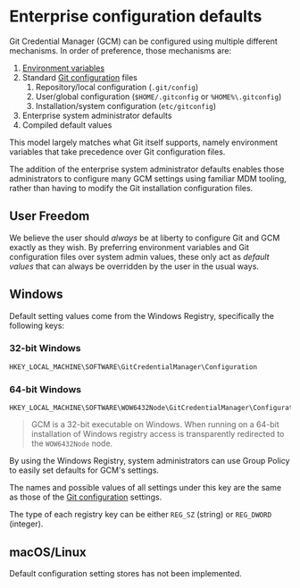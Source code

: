 # Enterprise configuration defaults

Git Credential Manager (GCM) can be configured using multiple
different mechanisms. In order of preference, those mechanisms are:

1. [Environment variables][]
1. Standard [Git configuration][] files
   1. Repository/local configuration (`.git/config`)
   1. User/global configuration (`$HOME/.gitconfig` or `%HOME%\.gitconfig`)
   1. Installation/system configuration (`etc/gitconfig`)
1. Enterprise system administrator defaults
1. Compiled default values

This model largely matches what Git itself supports, namely environment
variables that take precedence over Git configuration files.

The addition of the enterprise system administrator defaults enables those
administrators to configure many GCM settings using familiar MDM tooling, rather
than having to modify the Git installation configuration files.

## User Freedom

We believe the user should _always_ be at liberty to configure
Git and GCM exactly as they wish. By preferring environment variables and Git
configuration files over system admin values, these only act as _default values_
that can always be overridden by the user in the usual ways.

## Windows

Default setting values come from the Windows Registry, specifically the
following keys:

### 32-bit Windows

```text
HKEY_LOCAL_MACHINE\SOFTWARE\GitCredentialManager\Configuration
```

### 64-bit Windows

```text
HKEY_LOCAL_MACHINE\SOFTWARE\WOW6432Node\GitCredentialManager\Configuration
```

> GCM is a 32-bit executable on Windows. When running on a 64-bit
installation of Windows registry access is transparently redirected to the
`WOW6432Node` node.

By using the Windows Registry, system administrators can use Group Policy to
easily set defaults for GCM's settings.

The names and possible values of all settings under this key are the same as
those of the [Git configuration][] settings.

The type of each registry key can be either `REG_SZ` (string) or `REG_DWORD`
(integer).

## macOS/Linux

Default configuration setting stores has not been implemented.

[Environment variables]: environment.md
[Git configuration]: configuration.md
